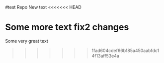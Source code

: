 #test Repo
New text
<<<<<<< HEAD

Some more text
fix2 changes
=======
Some very great text
>>>>>>> 1fad604cdef66b185a450aabfdc14f13aff53e4a
